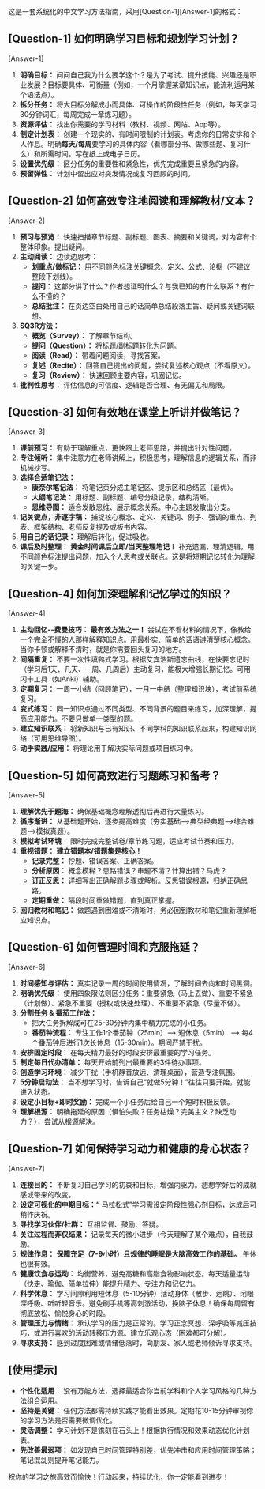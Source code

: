 这是一套系统化的中文学习方法指南，采用[Question-1][Answer-1]的格式：

## **[Question-1] 如何明确学习目标和规划学习计划？**

[Answer-1]
1.  **明确目标：** 问问自己我为什么要学这个？是为了考试、提升技能、兴趣还是职业发展？目标要具体、可衡量（例如，一个月掌握某章知识点，能流利运用某个语法点）。
2.  **拆分任务：** 将大目标分解成小而具体、可操作的阶段性任务（例如，每天学习30分钟词汇，每周完成一章练习题）。
3.  **资源评估：** 找出你需要的学习材料（教材、视频、网站、App等）。
4.  **制定计划表：** 创建一个现实的、有时间限制的计划表。考虑你的日常安排和个人作息。明确**每天/每周**要学习的具体内容（看哪部分书、做哪些题、复习什么）和所需时间。写在纸上或电子日历。
5.  **设置优先级：** 区分任务的重要性和紧急性，优先完成重要且紧急的内容。
6.  **预留弹性：** 计划中留出应对突发情况或复习回顾的时间。

## **[Question-2] 如何高效专注地阅读和理解教材/文本？**

[Answer-2]
1.  **预习与预览：** 快速扫描章节标题、副标题、图表、摘要和关键词，对内容有个整体印象。提出疑问。
2.  **主动阅读：** 边读边思考：
    *   **划重点/做标记：** 用不同颜色标注关键概念、定义、公式、论据（不建议整段下划线）。
    *   **提问：** 这部分讲了什么？作者想证明什么？与我已知的有什么联系？有什么不懂的？
    *   **总结批注：** 在页边空白处用自己的话简单总结段落主旨、疑问或关键词联想。
3.  **SQ3R方法：**
    *   **概览（Survey）：** 了解章节结构。
    *   **提问（Question）：** 将标题/副标题转化为问题。
    *   **阅读（Read）：** 带着问题阅读，寻找答案。
    *   **复述（Recite）：** 回答自己提出的问题，尝试复述核心观点（不看原文）。
    *   **复习（Review）：** 快速回顾主要内容，巩固记忆。
4.  **批判性思考：** 评估信息的可信度、逻辑是否合理、有无偏见和局限。

## **[Question-3] 如何有效地在课堂上听讲并做笔记？**

[Answer-3]
1.  **课前预习：** 有助于理解重点，更快跟上老师思路，并提出针对性问题。
2.  **专注倾听：** 集中注意力在老师讲解上，积极思考，理解信息的逻辑关系，而非机械抄写。
3.  **选择合适笔记法：**
    *   **康奈尔笔记法：** 将笔记页分成主笔记区、提示区和总结区（最优）。
    *   **大纲笔记法：** 用标题、副标题、编号分级记录，结构清晰。
    *   **思维导图：** 适合发散思维、展示概念关系。中心主题发散出分支。
4.  **记关键点，非逐字稿：** 捕捉核心概念、定义、关键词、例子、强调的重点、列表、框架结构、老师反复提及或板书内容。
5.  **用自己的话记录：** 理解后转化，促进吸收。
6.  **课后及时整理：** **黄金时间课后立即/当天整理笔记！** 补充遗漏，理清逻辑，用不同颜色标注提出问题，加入个人思考或关联点。这是将短期记忆转化为理解的关键一步。

## **[Question-4] 如何加深理解和记忆学过的知识？**

[Answer-4]
1.  **主动回忆--费曼技巧：** **最有效方法之一！** 尝试在不看材料的情况下，像教给一个完全不懂的人那样解释知识点。用最朴实、简单的话语讲清楚核心概念。当你卡顿或解释不清时，就是你需要回头复习的地方。
2.  **间隔重复：** 不要一次性填鸭式学习。根据艾宾浩斯遗忘曲线，在快要忘记时（学习后1天、几天、一周、几周后）主动复习，能极大增强长期记忆。可用闪卡工具（如Anki）辅助。
3.  **定期复习：** 一周一小结（回顾笔记），一月一中结（整理知识块），考试前系统复习。
4.  **变式练习：** 同一知识点通过不同类型、不同背景的题目来练习，加深理解，提高应用能力。不要只做单一类型的题。
5.  **建立知识联系：** 将新知识与已有知识、不同学科的知识联系起来，构建知识网络（可用思维导图）。
6.  **动手实践/应用：** 将理论用于解决实际问题或项目练习中。

## **[Question-5] 如何高效进行习题练习和备考？**

[Answer-5]
1.  **理解优先于题海：** 确保基础概念理解透彻后再进行大量练习。
2.  **循序渐进：** 从基础题开始，逐步提高难度（夯实基础-->典型经典题-->综合难题-->模拟真题）。
3.  **模拟考试环境：** 限时完成完整试卷/章节练习题，适应考试节奏和压力。
4.  **重视错题：** **建立错题本/错题集是核心！**
    *   **记录完整：** 抄题、错误答案、正确答案。
    *   **分析原因：** 概念模糊？思路错误？审题不清？计算出错？马虎？
    *   **订正反思：** 详细写出正确解题步骤或解析。反思错误根源，归纳正确思路。
    *   **定期重做：** 隔段时间重做错题，直到真正掌握。
5.  **回归教材和笔记：** 做题遇到困难或不清晰时，务必回到教材和笔记重新理解相应知识点。

## **[Question-6] 如何管理时间和克服拖延？**

[Answer-6]
1.  **时间感知与评估：** 真实记录一周的时间使用情况，了解时间去向和时间黑洞。
2.  **明确优先级：** 使用四象限法则区分任务：重要紧急（马上去做）、重要不紧急（计划做）、紧急不重要（授权或快速处理）、不重要不紧急（尽量不做）。
3.  **分割任务 & 番茄工作法：**
    *   把大任务拆解成可在25-30分钟内集中精力完成的小任务。
    *   **番茄钟流程：** 专注工作1个番茄钟（25min）--> 短休息（5min） --> 每4个番茄钟后进行1次长休息（15-30min）。期间严禁干扰。
4.  **安排固定时段：** 在每天精力最好的时段安排最重要的学习任务。
5.  **制定每日代办清单：** 每天开始前列出最重要的3件待办事项。
6.  **创造学习环境：** 减少干扰（手机静音放远、清理桌面），营造专注氛围。
7.  **5分钟启动法：** 当不想学习时，告诉自己“就做5分钟！”往往只要开始，就能进入状态。
8.  **设定小目标+即时奖励：** 完成一个小任务后给自己一个短时积极反馈。
9.  **理解根源：** 明确拖延的原因（惧怕失败？任务枯燥？完美主义？缺乏动力？），尝试从根源解决。

## **[Question-7] 如何保持学习动力和健康的身心状态？**

[Answer-7]
1.  **连接目的：** 不断复习自己学习的初衷和目标，增强内驱力。想想学好后的成就感或带来的改变。
2.  **设定可视化的中期目标：“** 马拉松式”学习需设定阶段性强心剂目标，达成后可稍作庆祝。
3.  **寻找学习伙伴/社群：** 互相监督、鼓励、答疑。
4.  **关注过程而非仅结果：** 记录每天的微小进步（今天理解了某个难点），自我鼓励。
5.  **规律作息：** **保障充足（7-9小时）且规律的睡眠是大脑高效工作的基础。** 午休也很有效。
6.  **健康饮食与运动：** 均衡营养，避免高糖和高脂食物影响状态。每天适量运动（快走、瑜伽、简单拉伸）能提升精力、专注力和记忆力。
7.  **科学休息：** 学习间隙利用短休息（5-10分钟）活动身体（散步、远眺）、闭眼深呼吸、听听轻音乐。避免刷手机等高刺激活动，换脑子休息！确保每周留有彻底放松、愉悦身心的时段。
8.  **管理压力与情绪：** 承认学习的压力是正常的。学习正念冥想、深呼吸等减压技巧，或进行喜欢的活动转移压力源。建立乐观心态（困难都可分解）。
9.  **寻求支持：** 感到过度困难或情绪低落时，向朋友、家人或老师倾诉寻求支持。

## [使用提示]
*   **个性化适用：** 没有万能方法，选择最适合你当前学科和个人学习风格的几种方法组合运用。
*   **坚持是关键：** 任何方法都需持续实践才能看出效果。定期花10-15分钟审视你的学习方法是否需要微调优化。
*   **灵活调整：** 学习计划不是镌刻在石头上！根据执行情况和效果动态优化计划表。
*   **先改善最弱项：** 如发现自己时间管理特别差，优先冲击和应用时间管理策略；笔记混乱则提升笔记能力。

祝你的学习之旅高效而愉快！行动起来，持续优化，你一定能看到进步！
